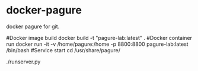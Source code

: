 # docker-pagure
docker pagure for git.

#Docker image build
docker build -t "pagure-lab:latest" . 
#Docker container run
docker run -it -v /home/pagure:/home -p 8800:8800 pagure-lab:latest /bin/bash
#Service start
cd /usr/share/pagure/

./runserver.py
